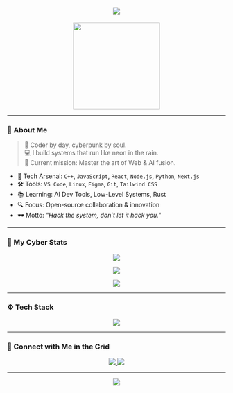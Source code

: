 <h1 align="center"><img src="https://readme-typing-svg.herokuapp.com/?font=Orbitron&size=30&color=00F7EF&center=true&vCenter=true&width=750&lines=System+Online...;Initializing+Rishab+Mishra...;Welcome+to+my+Cyber+Hub+👾" /></h1>

<div align="center">
  <img src="https://media.giphy.com/media/cNZqrH5IzOG0xrlWks/giphy.gif" width="200"/>
</div>

---

### 👤 About Me

> 🧠 Coder by day, cyberpunk by soul.  
> 💻 I build systems that run like neon in the rain.  
> 🌌 Current mission: Master the art of Web & AI fusion.

- 🚀 Tech Arsenal: `C++`, `JavaScript`, `React`, `Node.js`, `Python`, `Next.js`
- 🛠️ Tools: `VS Code`, `Linux`, `Figma`, `Git`, `Tailwind CSS`
- 📚 Learning: AI Dev Tools, Low-Level Systems, Rust  
- 🔍 Focus: Open-source collaboration & innovation  
- 🕶️ Motto: *"Hack the system, don’t let it hack you."*

---

### 🔮 My Cyber Stats

<p align="center">
  <img src="https://github-readme-stats.vercel.app/api?username=Rishabmishra&show_icons=true&theme=radical&border_radius=20" />
</p>

<p align="center">
  <img src="https://github-readme-streak-stats.herokuapp.com?user=Rishabmishra&theme=radical&hide_border=true" />
</p>

<p align="center">
  <img src="https://github-readme-stats.vercel.app/api/top-langs/?username=Rishabmishra&layout=compact&theme=radical&border_radius=20" />
</p>

---

### ⚙️ Tech Stack

<p align="center">
  <img src="https://skillicons.dev/icons?i=cpp,js,react,nextjs,nodejs,python,git,github,vscode,figma,linux,tailwind&theme=dark" />
</p>

---

### 🔗 Connect with Me in the Grid

<p align="center">
  <a href="https://linkedin.com/in/your-linkedin" target="_blank">
    <img src="https://img.shields.io/badge/LinkedIn-00F7EF?style=for-the-badge&logo=linkedin&logoColor=black" />
  </a>
  <a href="mailto:your.email@example.com">
    <img src="https://img.shields.io/badge/Email-Ff00cc?style=for-the-badge&logo=gmail&logoColor=black" />
  </a>
</p>

---

<div align="center">
  <img src="https://readme-typing-svg.herokuapp.com?font=Share+Tech+Mono&size=18&duration=4000&pause=500&color=F700FF&center=true&vCenter=true&width=500&lines=Thanks+for+visiting+my+cyberspace+💫;Drop+a+star+on+cool+repos!+⭐" />
</div>
